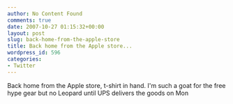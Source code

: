 ```yaml
---
author: No Content Found
comments: true
date: 2007-10-27 01:15:32+00:00
layout: post
slug: back-home-from-the-apple-store
title: Back home from the Apple store...
wordpress_id: 596
categories:
- Twitter
---
```


Back home from the Apple store, t-shirt in hand. I'm such a goat for the free hype gear but no Leopard until UPS delivers the goods on Mon

